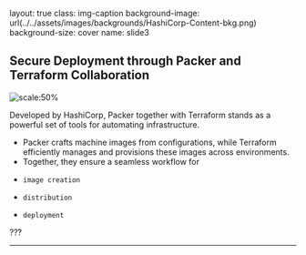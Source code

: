 layout: true
class: img-caption
background-image: url(../../assets/images/backgrounds/HashiCorp-Content-bkg.png)
background-size: cover
name: slide3

## Secure Deployment through Packer and Terraform Collaboration

![scale:50%](./assets/logos/logo_terraform.png)

Developed by HashiCorp, Packer together with Terraform stands as a powerful set of tools for automating infrastructure. 
- Packer crafts machine images from configurations, while Terraform efficiently manages and provisions these images across environments.
- Together, they ensure a seamless workflow for
-     image creation
-     distribution
-     deployment

???

---
